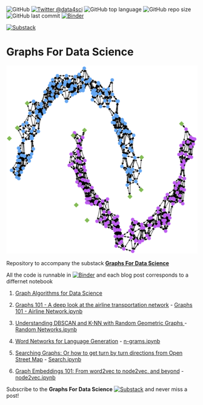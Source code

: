 ![GitHub](https://img.shields.io/github/license/DataForScience/Graphs4Sci)
[![Twitter @data4sci](https://img.shields.io/twitter/follow/data4sci)](https://twitter.com/intent/follow?screen_name=data4sci)
![GitHub top language](https://img.shields.io/github/languages/top/DataForScience/Graphs4Sci)
![GitHub repo size](https://img.shields.io/github/repo-size/DataForScience/Graphs4Sci)
![GitHub last commit](https://img.shields.io/github/last-commit/DataForScience/Graphs4Sci)
[![Binder](https://mybinder.org/badge_logo.svg)](https://mybinder.org/v2/gh/DataForScience/Graphs4Sci/master)


[![Substack](https://img.shields.io/badge/Substack-Subscribe-blue)](https://graphs4sci.substack.com/subscribe)

# Graphs For Data Science

![Net_DBSCAN](https://raw.githubusercontent.com/DataForScience/Graphs4Sci/master/data/Moons4Sci.png)

Repository to accompany the substack [__Graphs For Data Science__](https://graphs4sci.substack.com/subscribe)

All the code is runnable in [![Binder](https://mybinder.org/badge_logo.svg)](https://mybinder.org/v2/gh/DataForScience/Graphs4Sci/master) and each blog post corresponds to a differnet notebook

1. [Graph Algorithms for Data Science](https://graphs4sci.substack.com/p/coming-soon)

2. [Graphs 101 - A deep look at the airline transportation network](https://graphs4sci.substack.com/p/graphs-101) - [Graphs 101 - Airline Network.ipynb](https://github.com/DataForScience/Graphs4Sci/blob/master/Graphs%20101%20-%20Airline%20Network.ipynb)

3. [Understanding DBSCAN and K-NN with Random Geometric Graphs
](https://graphs4sci.substack.com/p/understanding-dbscan-and-k-nn-with) - [Random Networks.ipynb](https://github.com/DataForScience/Graphs4Sci/blob/master/Random%20Networks.ipynb)

4. [Word Networks for Language Generation](https://graphs4sci.substack.com/p/word-networks-for-language-generation) - [n-grams.ipynb](https://github.com/DataForScience/Graphs4Sci/blob/master/n-grams.ipynb)

5. [Searching Graphs: Or how to get turn by turn directions from Open Street Map](https://graphs4sci.substack.com/p/searching-graphs) - [Search.ipynb](https://github.com/DataForScience/Graphs4Sci/blob/master/Search.ipynb)

6. [Graph Embeddings 101: From word2vec to node2vec, and beyond](https://graphs4sci.substack.com/p/searching-graphs) - [node2vec.ipynb](https://github.com/DataForScience/Graphs4Sci/blob/master/node2vec.ipynb)


Subscribe to the __Graphs For Data Science__ [![Substack](https://img.shields.io/badge/Substack-Subscribe-blue)](https://graphs4sci.substack.com/subscribe)
 and never miss a post!
